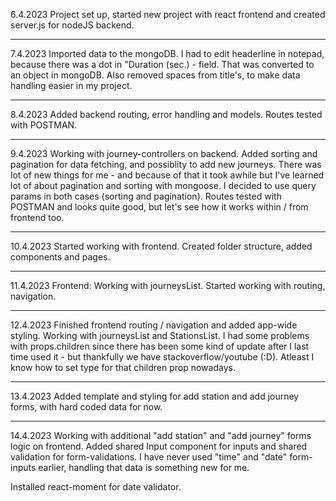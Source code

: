 
6.4.2023 
Project set up, started new project with react frontend and created server.js for nodeJS backend.

----

7.4.2023 
Imported data to the mongoDB. I had to edit headerline in notepad, because there was a dot in "Duration (sec.) - field. That was converted to an object in mongoDB. Also removed spaces from title's, to make data handling easier in my project.

-----

8.4.2023
Added backend routing, error handling and models. Routes tested with POSTMAN.
  
---- 

9.4.2023
Working with journey-controllers on backend. Added sorting and pagination for data fetching, and possiblity to add new journeys. There was lot of new things for me - and because of that it took awhile but I've learned lot of about pagination and sorting with mongoose. I decided to use query params in both cases (sorting and pagination). Routes tested with POSTMAN and looks quite good, but let's see how it works within / from frontend too.

----

10.4.2023
Started working with frontend. Created folder structure, added components and pages. 

----

11.4.2023
Frontend: Working with journeysList. Started working with routing, navigation.

----

12.4.2023
Finished frontend routing / navigation and added app-wide styling. Working with journeysList and StationsList. I had some problems with props.children since there has been some kind of update after I last time used it - but thankfully we have stackoverflow/youtube (:D). Atleast I know how to set type for that children prop nowadays.

----

13.4.2023
Added template and styling for add station and add journey forms, with hard coded data for now.

----

14.4.2023
Working with additional "add station" and "add journey" forms logic on frontend. Added shared Input component for inputs and shared validation for form-validations. I have never used "time" and "date" form-inputs earlier, handling that data is something new for me.

Installed react-moment for date validator.
